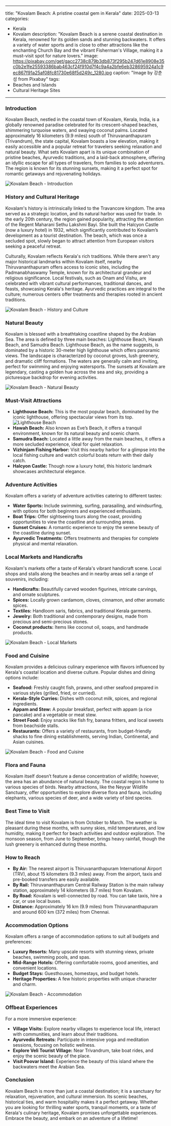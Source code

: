 
---
title: "Kovalam Beach: A pristine coastal gem in Kerala"
date: 2025-03-13
categories:
  - Kerala
  - Kovalam
description: "Kovalam Beach is a serene coastal destination in Kerala, renowned for its golden sands and stunning backwaters. It offers a variety of water sports and is close to other attractions like the enchanting Church Bay and the vibrant Fisherman's Village, making it a must-visit spot for nature lovers."
image: https://pixabay.com/get/gacc2738c879b3db873f295b247d61e8908e35c0b2e1fe25593386bab463cf24f910d7f4c9a4a2bfe6eb328695924a1c9ec867f91a25af08fc81730e68f5d249c_1280.jpg
caption: "Image by 강춘성 from Pixabay"
tags: 
  - Beaches and Islands
  - Cultural Heritage Sites
---


### **Introduction**

Kovalam Beach, nestled in the coastal town of Kovalam, Kerala, India, is a globally renowned paradise celebrated for its crescent-shaped beaches, shimmering turquoise waters, and swaying coconut palms. Located approximately 16 kilometers (9.9 miles) south of Thiruvananthapuram (Trivandrum), the state capital, Kovalam boasts a low elevation, making it easily accessible and a popular retreat for travelers seeking relaxation and natural beauty. What sets Kovalam apart is its unique combination of pristine beaches, Ayurvedic traditions, and a laid-back atmosphere, offering an idyllic escape for all types of travelers, from families to solo adventurers. The region is known for its stunning sunsets, making it a perfect spot for romantic getaways and rejuvenating holidays.

<img src="placeholder_image_kovalam_beach_intro.jpg" alt="Kovalam Beach - Introduction">

### **History and Cultural Heritage**

Kovalam's history is intrinsically linked to the Travancore kingdom. The area served as a strategic location, and its natural harbor was used for trade. In the early 20th century, the region gained popularity, attracting the attention of the Regent Maharani Sethu Lakshmi Bayi. She built the Halcyon Castle (now a luxury hotel) in 1932, which significantly contributed to Kovalam’s development as a tourist destination. The beach, which was once a secluded spot, slowly began to attract attention from European visitors seeking a peaceful retreat.

Culturally, Kovalam reflects Kerala's rich traditions. While there aren't any major historical landmarks within Kovalam itself, nearby Thiruvananthapuram offers access to iconic sites, including the Padmanabhaswamy Temple, known for its architectural grandeur and religious significance. Local festivals, such as Onam and Vishu, are celebrated with vibrant cultural performances, traditional dances, and feasts, showcasing Kerala's heritage. Ayurvedic practices are integral to the culture; numerous centers offer treatments and therapies rooted in ancient traditions.

<img src="placeholder_image_kovalam_beach_history.jpg" alt="Kovalam Beach - History and Culture">

### **Natural Beauty**

Kovalam is blessed with a breathtaking coastline shaped by the Arabian Sea. The area is defined by three main beaches: Lighthouse Beach, Hawah Beach, and Samudra Beach. Lighthouse Beach, as the name suggests, is dominated by a historic 30-meter high lighthouse which offers panoramic views. The landscape is characterized by coconut groves, lush greenery, and dramatic cliff formations. The waters are generally calm and inviting, perfect for swimming and enjoying watersports. The sunsets at Kovalam are legendary, casting a golden hue across the sea and sky, providing a picturesque backdrop for evening activities.

<img src="placeholder_image_kovalam_beach_natural_beauty.jpg" alt="Kovalam Beach - Natural Beauty">

### **Must-Visit Attractions**

*   **Lighthouse Beach:** This is the most popular beach, dominated by the iconic lighthouse, offering spectacular views from its top. <img src="placeholder_image_lighthouse_beach.jpg" alt="Lighthouse Beach">
*   **Hawah Beach:** Also known as Eve’s Beach, it offers a tranquil environment, known for its natural beauty and scenic charm.
*   **Samudra Beach:** Located a little away from the main beaches, it offers a more secluded experience, ideal for quiet relaxation.
*   **Vizhinjam Fishing Harbor:** Visit this nearby harbor for a glimpse into the local fishing culture and watch colorful boats return with their daily catch.
*   **Halcyon Castle:** Though now a luxury hotel, this historic landmark showcases architectural elegance.

### **Adventure Activities**

Kovalam offers a variety of adventure activities catering to different tastes:

*   **Water Sports:** Include swimming, surfing, parasailing, and windsurfing, with options for both beginners and experienced enthusiasts.
*   **Boat Trips:** Offer sightseeing tours along the coast, providing opportunities to view the coastline and surrounding areas.
*   **Sunset Cruises:** A romantic experience to enjoy the serene beauty of the coastline during sunset.
*   **Ayurvedic Treatments:** Offers treatments and therapies for complete physical and mental relaxation.

### **Local Markets and Handicrafts**

Kovalam's markets offer a taste of Kerala's vibrant handicraft scene. Local shops and stalls along the beaches and in nearby areas sell a range of souvenirs, including:

*   **Handicrafts:** Beautifully carved wooden figurines, intricate carvings, and ornate sculptures.
*   **Spices:** Locally grown cardamom, cloves, cinnamon, and other aromatic spices.
*   **Textiles:** Handloom saris, fabrics, and traditional Kerala garments.
*   **Jewelry:** Both traditional and contemporary designs, made from precious and semi-precious stones.
*   **Coconut products:** Items like coconut oil, soaps, and handmade products.

<img src="placeholder_image_kovalam_beach_market.jpg" alt="Kovalam Beach - Local Markets">

### **Food and Cuisine**

Kovalam provides a delicious culinary experience with flavors influenced by Kerala's coastal location and diverse culture. Popular dishes and dining options include:

*   **Seafood:** Freshly caught fish, prawns, and other seafood prepared in various styles (grilled, fried, or curried).
*   **Kerala-Style Curries:** Dishes with coconut milk, spices, and regional ingredients.
*   **Appam and Stew:** A popular breakfast, perfect with appam (a rice pancake) and a vegetable or meat stew.
*   **Street Food:** Enjoy snacks like fish fry, banana fritters, and local sweets from beachside stalls.
*   **Restaurants:** Offers a variety of restaurants, from budget-friendly shacks to fine dining establishments, serving Indian, Continental, and Asian cuisines.

<img src="placeholder_image_kovalam_beach_food.jpg" alt="Kovalam Beach - Food and Cuisine">

### **Flora and Fauna**

Kovalam itself doesn’t feature a dense concentration of wildlife; however, the area has an abundance of natural beauty. The coastal region is home to various species of birds. Nearby attractions, like the Neyyar Wildlife Sanctuary, offer opportunities to explore diverse flora and fauna, including elephants, various species of deer, and a wide variety of bird species.

### **Best Time to Visit**

The ideal time to visit Kovalam is from October to March. The weather is pleasant during these months, with sunny skies, mild temperatures, and low humidity, making it perfect for beach activities and outdoor exploration. The monsoon season, from June to September, brings heavy rainfall, though the lush greenery is enhanced during these months.

### **How to Reach**

*   **By Air:** The nearest airport is Thiruvananthapuram International Airport (TRV), about 15 kilometers (9.3 miles) away. From the airport, taxis and pre-booked transfers are easily available.
*   **By Rail:** Thiruvananthapuram Central Railway Station is the main railway station, approximately 14 kilometers (8.7 miles) from Kovalam.
*   **By Road:** Kovalam is well-connected by road. You can take taxis, hire a car, or use local buses.
*   **Distance:** Approximately 16 km (9.9 miles) from Thiruvananthapuram and around 600 km (372 miles) from Chennai.

### **Accommodation Options**

Kovalam offers a range of accommodation options to suit all budgets and preferences:

*   **Luxury Resorts:** Many upscale resorts with stunning views, private beaches, swimming pools, and spas.
*   **Mid-Range Hotels:** Offering comfortable rooms, good amenities, and convenient locations.
*   **Budget Stays:** Guesthouses, homestays, and budget hotels.
*   **Heritage Properties:** A few historic properties with unique character and charm.

<img src="placeholder_image_kovalam_beach_accommodation.jpg" alt="Kovalam Beach - Accommodation">

### **Offbeat Experiences**

For a more immersive experience:

*   **Village Visits:** Explore nearby villages to experience local life, interact with communities, and learn about their traditions.
*   **Ayurvedic Retreats:** Participate in intensive yoga and meditation sessions, focusing on holistic wellness.
*   **Explore Veli Tourist Village:** Near Trivandrum, take boat rides, and enjoy the scenic beauty of the place.
*   **Visit Poovar Island:** Experience the beauty of this island where the backwaters meet the Arabian Sea.

### **Conclusion**

Kovalam Beach is more than just a coastal destination; it is a sanctuary for relaxation, rejuvenation, and cultural immersion. Its scenic beaches, historical ties, and warm hospitality makes it a perfect getaway. Whether you are looking for thrilling water sports, tranquil moments, or a taste of Kerala's culinary heritage, Kovalam promises unforgettable experiences. Embrace the beauty, and embark on an adventure of a lifetime!


